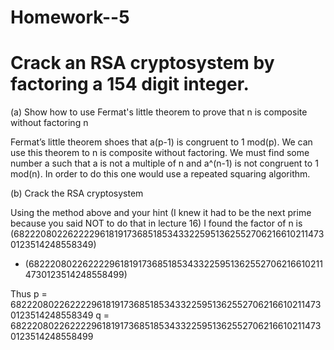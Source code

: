 Homework--5
===========

Crack an RSA cryptosystem by factoring a 154 digit integer.
===========================================================

(a) Show how to use Fermat's little theorem to prove that n is composite without factoring n

Fermat’s little theorem shoes that a(p-1) is congruent to 1 mod(p). We can use this theorem to n is composite without factoring. We must find some number a such that a is not a multiple of n and a^(n-1) is not congruent to 1 mod(n). In order to do this one would use a repeated squaring algorithm.

(b) Crack the RSA cryptosystem

Using the method above and your hint (I knew it had to be the next prime because you said NOT to do that in lecture 16) I found the factor of n is
(68222080226222296181917368518534332259513625527062166102114730123514248558349) 
* (68222080226222296181917368518534332259513625527062166102114730123514248558499)

Thus p = 68222080226222296181917368518534332259513625527062166102114730123514248558349
     q = 68222080226222296181917368518534332259513625527062166102114730123514248558499


